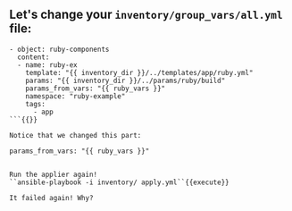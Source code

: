 ## Let's change your `inventory/group_vars/all.yml` file:

```
- object: ruby-components
  content:
  - name: ruby-ex
    template: "{{ inventory_dir }}/../templates/app/ruby.yml"
    params: "{{ inventory_dir }}/../params/ruby/build"
    params_from_vars: "{{ ruby_vars }}"
    namespace: "ruby-example"
    tags:
      - app
```{{}}

Notice that we changed this part:
```
    params_from_vars: "{{ ruby_vars }}"
```{{}}

Run the applier again!
``ansible-playbook -i inventory/ apply.yml``{{execute}}

It failed again! Why?